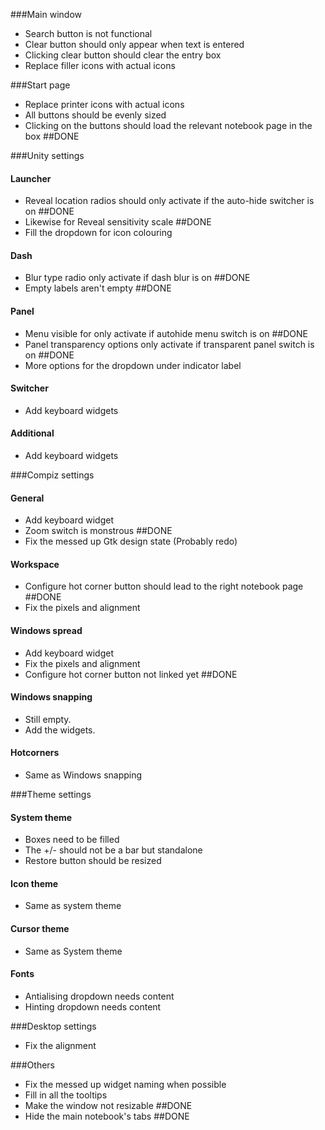 ###Main window
- Search button is not functional
- Clear button should only appear when text is entered
- Clicking clear button should clear the entry box
- Replace filler icons with actual icons

###Start page
- Replace printer icons with actual icons
- All buttons should be evenly sized
- Clicking on the buttons should load the relevant notebook page in the box ##DONE

###Unity settings
#### Launcher
 - Reveal location radios should only activate if the auto-hide switcher is on ##DONE
 - Likewise for Reveal sensitivity scale ##DONE
 - Fill the dropdown for icon colouring 

#### Dash
 - Blur type radio only activate if dash blur is on ##DONE
 - Empty labels aren't empty ##DONE
 
#### Panel
 - Menu visible for only activate if autohide menu switch is on ##DONE
 - Panel transparency options only activate if transparent panel switch is on ##DONE
 - More options for the dropdown under indicator label
 
#### Switcher
 - Add keyboard widgets

#### Additional
 - Add keyboard widgets

###Compiz settings
#### General
- Add keyboard widget
- Zoom switch is monstrous ##DONE
- Fix the messed up Gtk design state (Probably redo)

#### Workspace
- Configure hot corner button should lead to the right notebook page ##DONE
- Fix the pixels and alignment

#### Windows spread
- Add keyboard widget
- Fix the pixels and alignment
- Configure hot corner button not linked yet ##DONE

#### Windows snapping
- Still empty.
- Add the widgets.

#### Hotcorners
- Same as Windows snapping

###Theme settings
#### System theme
- Boxes need to be filled
- The +/- should not be a bar but standalone
- Restore button should be resized

#### Icon theme
- Same as system theme

#### Cursor theme
- Same as System theme

#### Fonts
- Antialising dropdown needs content
- Hinting dropdown needs content
 
###Desktop settings
- Fix the alignment

###Others
- Fix the messed up widget naming when possible
- Fill in all the tooltips
- Make the window not resizable ##DONE
- Hide the main notebook's tabs ##DONE

